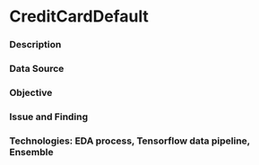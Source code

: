 # CreditCardDefault
### Description
### Data Source
### Objective
### Issue and Finding
### Technologies: EDA process, Tensorflow data pipeline, Ensemble
